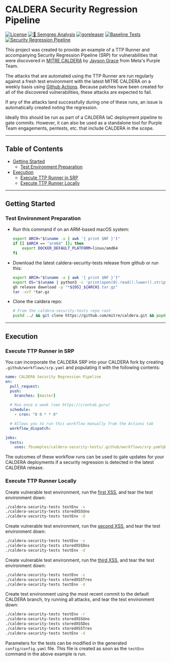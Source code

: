 # CALDERA Security Regression Pipeline

[![License](https://img.shields.io/github/license/l50/goutils?label=License&style=flat&color=blue&logo=github)](https://github.com/fbsamples/caldera-security-tests/blob/main/LICENSE)
[![🚨 Semgrep Analysis](https://github.com/fbsamples/caldera-security-tests/actions/workflows/semgrep.yaml/badge.svg)](https://github.com/fbsamples/caldera-security-tests/actions/workflows/semgrep.yaml)
[![goreleaser](https://github.com/fbsamples/caldera-security-tests/actions/workflows/goreleaser.yaml/badge.svg)](https://github.com/fbsamples/caldera-security-tests/actions/workflows/goreleaser.yaml)
[![Baseline Tests](https://github.com/fbsamples/caldera-security-tests/actions/workflows/baseline.yaml/badge.svg)](https://github.com/fbsamples/caldera-security-tests/actions/workflows/baseline.yaml)
[![Security Regression Pipeline](https://github.com/fbsamples/caldera-security-tests/actions/workflows/srp.yaml/badge.svg)](https://github.com/fbsamples/caldera-security-tests/actions/workflows/srp.yaml)

This project was created to provide an example of a TTP Runner
and accompanying Security Regression Pipeline (SRP) for vulnerabilities
that were discovered in [MITRE CALDERA](https://github.com/mitre/caldera)
by [Jayson Grace](https://techvomit.net) from Meta's Purple Team.

The attacks that are automated using the TTP Runner are
run regularly against a fresh test environment with the latest
MITRE CALDERA on a weekly basis using
[Github Actions](https://github.com/features/actions). Because patches
have been created for all of the discovered
vulnerabilities, these attacks are expected to fail.

If any of the attacks land successfully during one of these runs,
an issue is automatically created noting the regression.

Ideally this should be run as part of a CALDERA IaC deployment
pipeline to gate commits. However, it can also be used as a
standalone tool for Purple Team engagements, pentests, etc.
that include CALDERA in the scope.

---

## Table of Contents

- [Getting Started](#getting-started)
  - [Test Environment Preparation](#test-environment-preparation)
- [Execution](#execution)
  - [Execute TTP Runner in SRP](#execute-ttp-runner-in-srp)
  - [Execute TTP Runner Locally](#execute-ttp-runner-locally)

---

## Getting Started

### Test Environment Preparation

- Run this command if on an ARM-based macOS system:

  ```bash
  export ARCH="$(uname -a | awk '{ print $NF }')"
  if [[ $ARCH == "arm64" ]]; then
      export DOCKER_DEFAULT_PLATFORM=linux/amd64
  fi
  ```

- Download the latest caldera-security-tests release from github or run this:

  ```bash
  export ARCH="$(uname -a | awk '{ print $NF }')"
  export OS="$(uname | python3 -c 'print(open(0).read().lower().strip())')"
  gh release download -p "*${OS}_${ARCH}.tar.gz"
  tar -xvf *tar.gz
  ```

- Clone the caldera repo:

  ```bash
  # From the caldera-security-tests repo root
  pushd ../ && git clone https://github.com/mitre/caldera.git && popd
  ```

---

## Execution

### Execute TTP Runner in SRP

You can incorporate the CALDERA SRP into your CALDERA fork
by creating `.github/workflows/srp.yaml` and populating it with the following contents:

```yaml
name: CALDERA Security Regression Pipeline
on:
  pull_request:
  push:
    branches: [master]

  # Run once a week (see https://crontab.guru)
  schedule:
    - cron: "0 0 * * 0"

  # Allows you to run this workflow manually from the Actions tab
  workflow_dispatch:

jobs:
  tests:
    uses: fbsamples/caldera-security-tests/.github/workflows/srp.yaml@main
```

The outcomes of these workflow runs can
be used to gate updates for your CALDERA deployments if a security regression is
detected in the latest CALDERA release.

### Execute TTP Runner Locally

Create vulnerable test environment, run the [first XSS](https://github.com/metaredteam/external-disclosures/security/advisories/GHSA-5m86-x5ph-jc47),
and tear the test environment down:

```bash
./caldera-security-tests testEnv -v
./caldera-security-tests storedXSSUno
./caldera-security-tests testEnv -d
```

Create vulnerable test environment, run the [second XSS](https://github.com/metaredteam/external-disclosures/security/advisories/GHSA-2gjc-v4hv-m4p9),
and tear the test environment down:

```bash
./caldera-security-tests testEnv -v
./caldera-security-tests storedXSSDos
./caldera-security-tests testEnv -d
```

Create vulnerable test environment, run the [third XSS](https://github.com/metaredteam/external-disclosures/security/advisories/GHSA-7344-4pg9-qf45),
and tear the test environment down:

```bash
./caldera-security-tests testEnv -v
./caldera-security-tests storedXSSTres
./caldera-security-tests testEnv -d
```

Create test environment using the most recent commit
to the default CALDERA branch, try running all attacks,
and tear the test environment down:

```bash
./caldera-security-tests testEnv -r
./caldera-security-tests storedXSSUno
./caldera-security-tests storedXSSDos
./caldera-security-tests storedXSSTres
./caldera-security-tests testEnv -d
```

Parameters for the tests can be modified
in the generated `config/config.yaml` file.
This file is created as soon as the `testEnv`
command in the above example is run.
